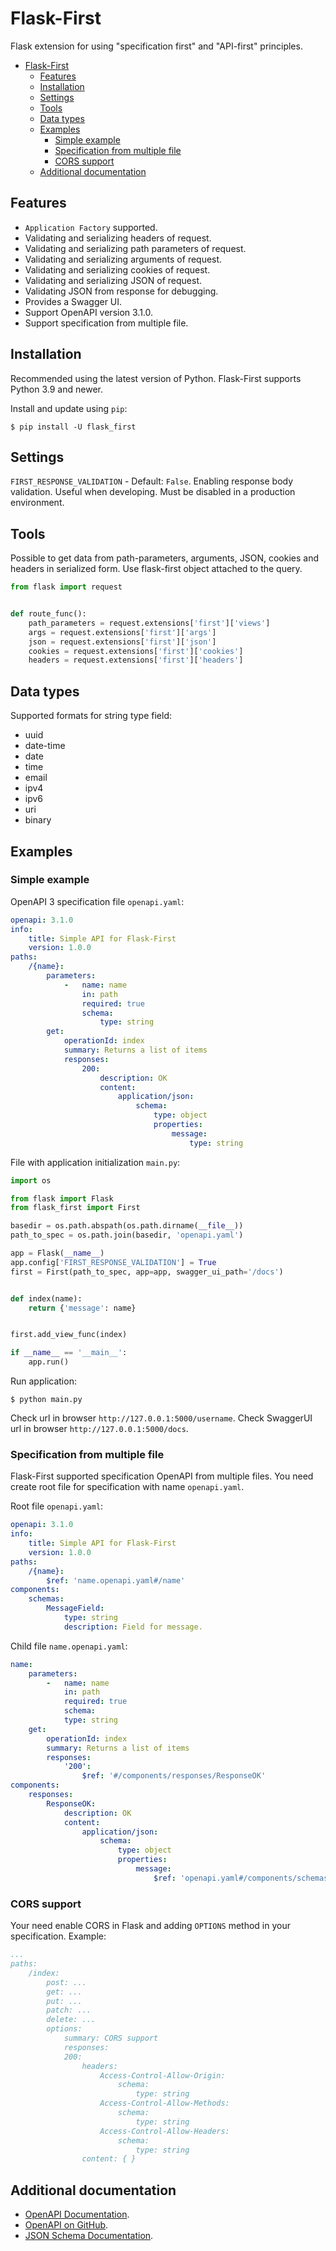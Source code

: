 # Flask-First

Flask extension for using "specification first" and "API-first" principles.

<!--TOC-->

- [Flask-First](#flask-first)
  - [Features](#features)
  - [Installation](#installation)
  - [Settings](#settings)
  - [Tools](#tools)
  - [Data types](#data-types)
  - [Examples](#examples)
    - [Simple example](#simple-example)
    - [Specification from multiple file](#specification-from-multiple-file)
    - [CORS support](#cors-support)
  - [Additional documentation](#additional-documentation)

<!--TOC-->

## Features

* `Application Factory` supported.
* Validating and serializing headers of request.
* Validating and serializing path parameters of request.
* Validating and serializing arguments of request.
* Validating and serializing cookies of request.
* Validating and serializing JSON of request.
* Validating JSON from response for debugging.
* Provides a Swagger UI.
* Support OpenAPI version 3.1.0.
* Support specification from multiple file.

## Installation

Recommended using the latest version of Python. Flask-First supports Python 3.9 and newer.

Install and update using `pip`:

```shell
$ pip install -U flask_first
```

## Settings

`FIRST_RESPONSE_VALIDATION` - Default: `False`. Enabling response body validation. Useful when
developing. Must be disabled in a production environment.

## Tools

Possible to get data from path-parameters, arguments, JSON, cookies and headers in serialized form.
Use flask-first object attached to the query.

```python
from flask import request


def route_func():
    path_parameters = request.extensions['first']['views']
    args = request.extensions['first']['args']
    json = request.extensions['first']['json']
    cookies = request.extensions['first']['cookies']
    headers = request.extensions['first']['headers']
```

## Data types

Supported formats for string type field:

* uuid
* date-time
* date
* time
* email
* ipv4
* ipv6
* uri
* binary

## Examples

### Simple example

OpenAPI 3 specification file `openapi.yaml`:

```yaml
openapi: 3.1.0
info:
    title: Simple API for Flask-First
    version: 1.0.0
paths:
    /{name}:
        parameters:
            -   name: name
                in: path
                required: true
                schema:
                    type: string
        get:
            operationId: index
            summary: Returns a list of items
            responses:
                200:
                    description: OK
                    content:
                        application/json:
                            schema:
                                type: object
                                properties:
                                    message:
                                        type: string
```

File with application initialization `main.py`:

```python
import os

from flask import Flask
from flask_first import First

basedir = os.path.abspath(os.path.dirname(__file__))
path_to_spec = os.path.join(basedir, 'openapi.yaml')

app = Flask(__name__)
app.config['FIRST_RESPONSE_VALIDATION'] = True
first = First(path_to_spec, app=app, swagger_ui_path='/docs')


def index(name):
    return {'message': name}


first.add_view_func(index)

if __name__ == '__main__':
    app.run()
```

Run application:

```shell
$ python main.py
```

Check url in browser `http://127.0.0.1:5000/username`. Check SwaggerUI url in
browser `http://127.0.0.1:5000/docs`.

### Specification from multiple file

Flask-First supported specification OpenAPI from multiple files. You need create root file for
specification with name `openapi.yaml`.

Root file `openapi.yaml`:

```yaml
openapi: 3.1.0
info:
    title: Simple API for Flask-First
    version: 1.0.0
paths:
    /{name}:
        $ref: 'name.openapi.yaml#/name'
components:
    schemas:
        MessageField:
            type: string
            description: Field for message.
```

Child file `name.openapi.yaml`:

```yaml
name:
    parameters:
        -   name: name
            in: path
            required: true
            schema:
            type: string
    get:
        operationId: index
        summary: Returns a list of items
        responses:
            '200':
                $ref: '#/components/responses/ResponseOK'
components:
    responses:
        ResponseOK:
            description: OK
            content:
                application/json:
                    schema:
                        type: object
                        properties:
                            message:
                                $ref: 'openapi.yaml#/components/schemas/MessageField'
```

### CORS support

Your need enable CORS in Flask and adding `OPTIONS` method in your specification. Example:

```yaml
...
paths:
    /index:
        post: ...
        get: ...
        put: ...
        patch: ...
        delete: ...
        options:
            summary: CORS support
            responses:
            200:
                headers:
                    Access-Control-Allow-Origin:
                        schema:
                            type: string
                    Access-Control-Allow-Methods:
                        schema:
                            type: string
                    Access-Control-Allow-Headers:
                        schema:
                            type: string
                content: { }
```

## Additional documentation

* [OpenAPI Documentation](https://swagger.io/specification/).
* [OpenAPI on GitHub](https://github.com/OAI/OpenAPI-Specification).
* [JSON Schema Documentation](https://json-schema.org/specification.html).
